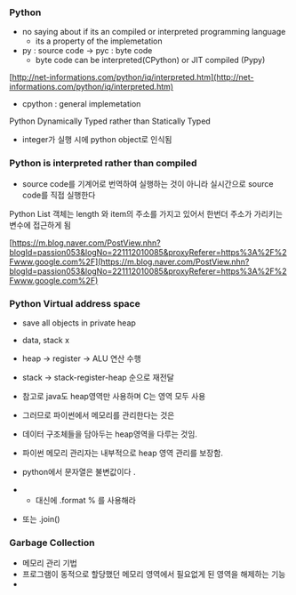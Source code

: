 ### Python

- no saying about if its an compiled or interpreted programming language
    - its a property of the implemetation
- py : source code → pyc : byte code
    - byte code can be interpreted(CPython) or JIT compiled (Pypy)

[http://net-informations.com/python/iq/interpreted.htm](http://net-informations.com/python/iq/interpreted.htm)

- cpython : general implemetation

Python Dynamically Typed rather than Statically Typed 

- integer가 실행 시에 python object로 인식됨

 

### Python is interpreted rather than compiled

- source code를 기계어로 번역하여 실행하는 것이 아니라 실시간으로 source code를 직접 실행한다

Python List 객체는 length 와 item의 주소를 가지고 있어서 한번더 주소가 가리키는 변수에 접근하게 됨 

[https://m.blog.naver.com/PostView.nhn?blogId=passion053&logNo=221112010085&proxyReferer=https%3A%2F%2Fwww.google.com%2F](https://m.blog.naver.com/PostView.nhn?blogId=passion053&logNo=221112010085&proxyReferer=https%3A%2F%2Fwww.google.com%2F)

### Python Virtual address space

- save all objects in private heap
- data, stack x
- heap → register → ALU 연산 수행
- stack → stack-register-heap 순으로 재전달
- 참고로 java도 heap영역만 사용하며 C는 영역 모두 사용
- 그러므로 파이썬에서 메모리를 관리한다는 것은
- 데이터 구조체들을 담아두는 heap영역을 다루는 것임.
- 파이썬 메모리 관리자는 내부적으로 heap 영역 관리를 보장함.

- python에서 문자열은 불변값이다 .
- + 대신에 .format % 를 사용해라
- 또는 .join()

### Garbage Collection

- 메모리 관리 기법
- 프로그램이 동적으로 할당했던 메모리 영역에서 필요없게 된 영역을 해제하는 기능
-
